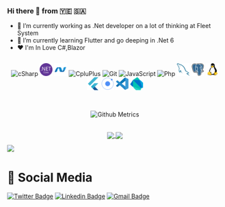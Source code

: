 ### Hi there 👋 from :yemen: 🇸🇦


- 🔭 I’m currently working as .Net developer on a lot of thinking at Fleet System 
- 🌱 I’m currently learning Flutter and go deeping in .Net 6
- ❤️ I'm In Love C#,Blazor

```C#
```

<p align="center">
<img src=https://raw.githubusercontent.com/jmnote/z-icons/master/svg/csharp.svg alt=cSharp width="30" height="30"/>
<img src=https://raw.githubusercontent.com/devicons/devicon/master/icons/dotnetcore/dotnetcore-original.svg alt=CpluPlus width="30" height="30"/>
<img src=https://raw.githubusercontent.com/devicons/devicon/master/icons/dot-net/dot-net-original.svg alt=CpluPlus width="30" height="30"/>
<img src=https://raw.githubusercontent.com/jmnote/z-icons/master/svg/cpp.svg alt=CpluPlus width="30" height="30"/>
<img src=https://raw.githubusercontent.com/jmnote/z-icons/master/svg/git.svg alt=Git width="30" height="30"/>
<img src=https://raw.githubusercontent.com/jmnote/z-icons/master/svg/javascript.svg alt=JavaScript width="30" height="30"/>
<img src=https://raw.githubusercontent.com/jmnote/z-icons/master/svg/php.svg alt=Php width="30" height="30"/>
<img src=https://raw.githubusercontent.com/devicons/devicon/master/icons/mysql/mysql-original.svg alt=express width="30" height="30"/>
<img src=https://raw.githubusercontent.com/devicons/devicon/master/icons/postgresql/postgresql-original.svg alt=express width="30" height="30"/>
<img src=https://raw.githubusercontent.com/devicons/devicon/master/icons/linux/linux-original.svg alt=linux width="30" height="30"/>
<img src=https://raw.githubusercontent.com/devicons/devicon/master/icons/flutter/flutter-original.svg alt=linux width="30" height="30"/>
<img src=https://raw.githubusercontent.com/devicons/devicon/master/icons/ionic/ionic-original.svg alt=linux width="30" height="30"/>
<img src=https://raw.githubusercontent.com/devicons/devicon/master/icons/vscode/vscode-original.svg alt=CpluPlus width="30" height="30"/>
<img src=https://raw.githubusercontent.com/devicons/devicon/master/icons/dart/dart-original.svg alt=CpluPlus width="30" height="30"/>

  

</p>

<br>
<p align="center">
<img width="500" src="https://metrics.lecoq.io/geesuth" alt="Github Metrics">
</p>

<br>


<center>
  <a href="https://github.com/anuraghazra/github-readme-stats">
  <img align="center" src="https://github-readme-stats.vercel.app/api?username=geesuth&count_private=true&show_icons=true&include_all_commits=true&hide_border=true&hide_title=true "/>
</a>
<a href="https://github.com/anuraghazra/github-readme-stats">
  <img align="center" src="https://github-readme-stats.vercel.app/api/top-langs/?username=geesuth&langs_count=5&hide_title=true&hide_border=true" />
</a>
</center>

![](https://komarev.com/ghpvc/?username=geesuth&color=green)

# 🤝 Social Media
[![Twitter Badge](https://img.shields.io/twitter/url?label=GeeSuth&logo=twitter&style=social&url=https%3A%2F%2Ftwitter.com%2FGeeSuth)](https://twitter.com/intent/follow?screen_name=geesuth "Follow me on Twitter")
[![Linkedin Badge](https://img.shields.io/badge/Abdllah%20Bin%20Hatheem%20Ali-linkedin?style=flat&color=0077b5&logoColor=white&logo=linkedin)](https://www.linkedin.com/in/geesuth/ "Connect on LinkedIn")
[![Gmail Badge](https://img.shields.io/badge/geesuth@outlook.com-email?style=flat&color=C5211E&logoColor=white&logo=gmail)](mailto:geesuth@outlook.com "Email me")

